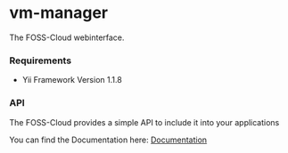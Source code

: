 vm-manager
==========

The FOSS-Cloud webinterface.

### Requirements

- Yii Framework Version 1.1.8 

### API
The FOSS-Cloud provides a simple API to include it into your applications

You can find the Documentation here: [Documentation](Foss-API-Documentation.md)
